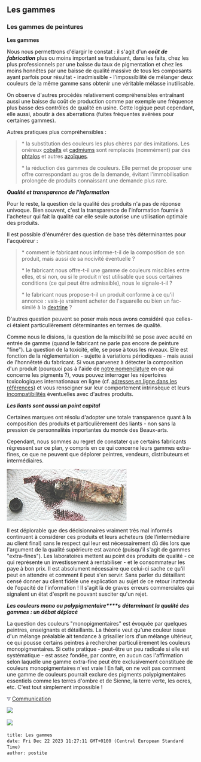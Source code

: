 ## Les gammes
### Les gammes de peintures
 **Les gammes**

Nous nous permettrons d'élargir le constat : il s'agit d'un **_coût de fabrication_** plus ou moins important se traduisant, dans les faits, chez les plus professionnels par une baisse du taux de pigmentation et chez les moins honnêtes par une baisse de qualité massive de tous les composants ayant parfois pour résultat - inadmissible - l'impossibilité de mélanger deux couleurs de la même gamme sans obtenir une véritable mélasse inutilisable.

On observe d'autres procédés relativement compréhensibles entraînant aussi une baisse du coût de production comme par exemple une fréquence plus basse des contrôles de qualité en usine. Cette logique peut cependant, elle aussi, aboutir à des aberrations (fuites fréquentes avérées pour certaines gammes).

Autres pratiques plus compréhensibles :

> \* la substitution des couleurs les plus chères par des imitations. Les onéreux [cobalts](cobalts.html) et [cadmiums](cadmiums.html) sont remplacés (nommément) par des [phtalos](phtalocyanines.html) et autres [azoïques](azoiques.html). 
> 
> \* la réduction des gammes de couleurs. Elle permet de proposer une offre correspondant au gros de la demande, évitant l'immobilisation prolongée de produits connaissant une demande plus rare.

_**Qualité et transparence de l'information**_

Pour le reste, la question de la qualité des produits n'a pas de réponse univoque. Bien souvent, c'est la transparence de l'information fournie à l'acheteur qui fait la qualité car elle seule autorise une utilisation optimale des produits.

Il est possible d'énumérer des question de base très déterminantes pour l'acquéreur :

> \* comment le fabricant nous informe-t-il de la composition de son produit, mais aussi de sa nocivité éventuelle ?
> 
> \* le fabricant nous offre-t-il une gamme de couleurs miscibles entre elles, et si non, ou si le produit n'est utilisable que sous certaines conditions (ce qui peut être admissible), nous le signale-t-il ?
> 
> \* le fabricant nous propose-t-il un produit conforme à ce qu'il annonce : vais-je vraiment acheter de l'aquarelle ou bien un fac-similé à la [dextrine](dextrinefarines.html) ?

D'autres question peuvent se poser mais nous avons considéré que celles-ci étaient particulièrement déterminantes en termes de qualité.

Comme nous le disions, la question de la miscibilité se pose avec acuité en entrée de gamme (quand le fabricant ne parle pas encore de peinture "fine"). La question de la toxicité, elle, se pose à tous les niveaux. Elle est fonction de la réglementation - sujette à variations périodiques - mais aussi de l'honnêteté du fabricant. Si vous parvenez à détecter la composition d'un produit (pourquoi pas à l'aide de [notre nomenclature](nomenclaturepig.html) en ce qui concerne les pigments ?), vous pouvez interroger les répertoires toxicologiques internationaux en ligne (cf. [adresses en ligne dans les références](liens.html#enligne)) et vous renseigner sur leur comportement intrinsèque et leurs [incompatibilités](pigments.html#compatibilitesetincompatibilites) éventuelles avec d'autres produits.

_**Les liants sont aussi un point capital**_

Certaines marques ont résolu d'adopter une totale transparence quant à la composition des produits et particulièrement des liants - non sans la pression de personnalités importantes du monde des Beaux-arts.

Cependant, nous sommes au regret de constater que certains fabricants régressent sur ce plan, y compris en ce qui concerne leurs gammes extra-fines, ce que ne peuvent que déplorer peintres, vendeurs, distributeurs et intermédiaires.

![](images/tubemoche.jpg)

Il est déplorable que des décisionnaires vraiment très mal informés continuent à considérer ces produits et leurs acheteurs (de l'intermédiaire au client final) sans le respect qui leur est nécessairement dû dès lors que l'argument de la qualité supérieure est avancé (puisqu'il s'agit de gammes "extra-fines"). Les laboratoires mettent au point des produits de qualité - ce qui représente un investissement à rentabiliser - et le consommateur les paye à bon prix. Il est absolument nécessaire que celui-ci sache ce qu'il peut en attendre et comment il peut s'en servir. Sans parler du détaillant censé donner au client fidèle une explication au sujet de ce retour inattendu de l'opacité de l'information ! Il s'agit là de graves erreurs commerciales qui signalent un état d'esprit ne pouvant susciter qu'un rejet.

_**Les couleurs mono ou polypigmentaire****s** **déterminant la qualité des gammes : un débat déplacé**_

La question des couleurs "monopigmentaires" est évoquée par quelques peintres, enseignants et détaillants. La théorie veut qu'une couleur issue d'un mélange préalable ait tendance à grisailler lors d'un mélange ultérieur, ce qui pousse certains peintres à rechercher particulièrement les couleurs monopigmentaires. Si cette pratique - peut-être un peu radicale si elle est systématique - est assez fondée, par contre, en aucun cas l'affirmation selon laquelle une gamme extra-fine peut être exclusivement constituée de couleurs monopigmentaires n'est vraie ! En fait, on ne voit pas comment une gamme de couleurs pourrait exclure des pigments polypigmentaires essentiels comme les terres d'ombre et de Sienne, la terre verte, les ocres, etc. C'est tout simplement impossible !



![](images/flechebas.gif) [Communication](http://www.artrealite.com/annonceurs.htm) 

[![](https://cbonvin.fr/sites/regie.artrealite.com/visuels/campagne1.png)](index-2.html#20131014)

![](https://cbonvin.fr/sites/regie.artrealite.com/visuels/campagne2.png)
```
title: Les gammes
date: Fri Dec 22 2023 11:27:11 GMT+0100 (Central European Standard Time)
author: postite
```
